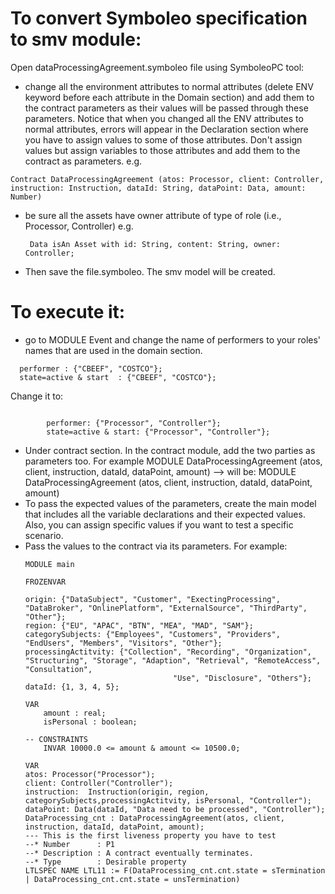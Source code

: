 # To convert Symboleo specification to smv module:
Open dataProcessingAgreement.symboleo file using SymboleoPC tool:
- change all the environment attributes to normal attributes (delete ENV keyword before each attribute in the Domain section) and add them to the contract parameters as their values will be passed through these parameters.
Notice that when you changed all the ENV attributes to normal attributes, errors will appear in the Declaration section where you have to assign values to some of those attributes. Don't assign values but assign variables to those attributes and add them to the contract as parameters.
 e.g.
~~~
Contract DataProcessingAgreement (atos: Processor, client: Controller, instruction: Instruction, dataId: String, dataPoint: Data, amount: Number)
~~~
- be sure all the assets have owner attribute of type of role (i.e., Processor, Controller)
   e.g.
  ~~~
   Data isAn Asset with id: String, content: String, owner: Controller;
  ~~~
- Then save the file.symboleo. The smv model will be created.
# To execute it:
- go to MODULE Event and change the name of performers to your roles' names that are used in the domain section.
~~~
  performer	: {"CBEEF", "COSTCO"};  
  state=active & start	: {"CBEEF", "COSTCO"};
~~~
Change it to:
~~~

  		performer: {"Processor", "Controller"}; 
		state=active & start: {"Processor", "Controller"};
~~~
- Under contract section. In the contract module, add the two parties as parameters too.
	For example MODULE DataProcessingAgreement (atos, client, instruction, dataId, dataPoint, amount)
	--> will be:
	 MODULE DataProcessingAgreement (atos, client, instruction, dataId, dataPoint, amount)
- To pass the expected values of the parameters, create the main model that includes all the variable declarations and their expected values. Also, you can assign specific values if you want to test a specific scenario.
- Pass the values to the contract via its parameters.
	For example:
	```
	MODULE main
	
	FROZENVAR
	
	origin: {"DataSubject", "Customer", "ExectingProcessing", "DataBroker", "OnlinePlatform", "ExternalSource", "ThirdParty", "Other"};
	region: {"EU", "APAC", "BTN", "MEA", "MAD", "SAM"};
	categorySubjects: {"Employees", "Customers", "Providers", "EndUsers", "Members", "Visitors", "Other"};
	processingActitvity: {"Collection", "Recording", "Organization", "Structuring", "Storage", "Adaption", "Retrieval", "RemoteAccess", "Consultation",
	  	                             "Use", "Disclosure", "Others"}; 
	dataId: {1, 3, 4, 5};
	
	VAR
		amount : real;
		isPersonal : boolean;
		
	-- CONSTRAINTS
		INVAR 10000.0 <= amount & amount <= 10500.0;
		
	VAR
	atos: Processor("Processor");
	client: Controller("Controller");
	instruction:  Instruction(origin, region, categorySubjects,processingActitvity, isPersonal, "Controller");
	dataPoint: Data(dataId, "Data need to be processed", "Controller");
	DataProcessing_cnt : DataProcessingAgreement(atos, client, instruction, dataId, dataPoint, amount);
	--- This is the first liveness property you have to test
	--* Number      : P1
	--* Description : A contract eventually terminates.
	--* Type        : Desirable property
	LTLSPEC NAME LTL11 := F(DataProcessing_cnt.cnt.state = sTermination | DataProcessing_cnt.cnt.state = unsTermination)
 ~~~


